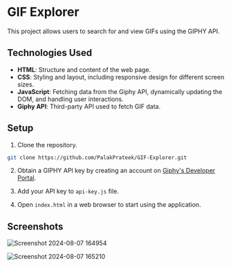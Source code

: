 # GIF Explorer

This project allows users to search for and view GIFs using the GIPHY API.

## Technologies Used

- **HTML**: Structure and content of the web page.
- **CSS**: Styling and layout, including responsive design for different screen sizes.
- **JavaScript**: Fetching data from the Giphy API, dynamically updating the DOM, and handling user interactions.
- **Giphy API**: Third-party API used to fetch GIF data.

## Setup

1. Clone the repository.

```bash
git clone https://github.com/PalakPrateek/GIF-Explorer.git
```

2. Obtain a GIPHY API key by creating an account on [Giphy's Developer Portal](https://developers.giphy.com/).

3. Add your API key to `api-key.js` file.

4. Open `index.html` in a web browser to start using the application.

## Screenshots

![Screenshot 2024-08-07 164954](https://github.com/user-attachments/assets/0970efe7-bce2-491c-af63-c362520ec57b)

![Screenshot 2024-08-07 165210](https://github.com/user-attachments/assets/db21951b-e5fd-4d8b-8595-bb283d16ad4c)
